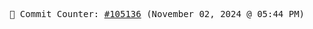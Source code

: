 <p align="center">
    <samp>
        📮 Commit Counter: <a href="https://github.com/Javascript-void0/Javascript-void0/commits/main">#105136</a> (November 02, 2024 @ 05:44 PM)
    </samp>
</p>